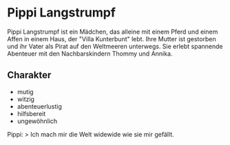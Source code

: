 # Pippi Langstrumpf

Pippi Langstrumpf ist ein Mädchen, das alleine mit einem Pferd und einem Affen in einem Haus,
der "Villa Kunterbunt" lebt. Ihre Mutter ist gestorben und ihr Vater als Pirat auf den 
Weltmeeren unterwegs. Sie erlebt spannende Abenteuer mit den Nachbarskindern Thommy und Annika.

## Charakter
* mutig
* witzig
* abenteuerlustig
* hilfsbereit
* ungewöhnlich

Pippi: > Ich mach mir die Welt widewide wie sie mir gefällt.